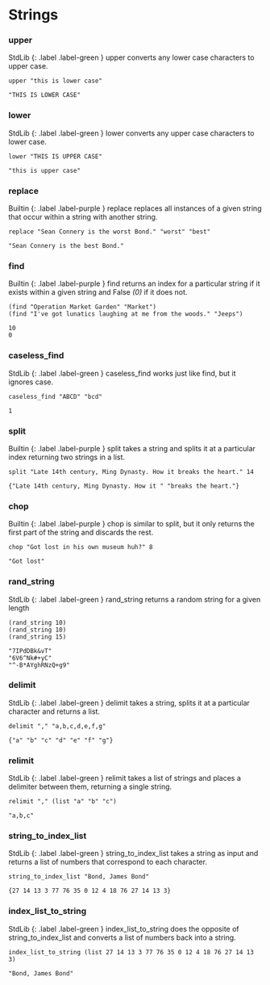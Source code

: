 # Strings

### upper
StdLib
{: .label .label-green }
upper converts any lower case characters to upper case.
```
upper "this is lower case"
```
```
"THIS IS LOWER CASE"
```

### lower
StdLib
{: .label .label-green }
lower converts any upper case characters to lower case.
```
lower "THIS IS UPPER CASE"
```
```
"this is upper case"
```

### replace
Builtin 
{: .label .label-purple }
replace replaces all instances of a given string that occur within a string with another string.
```
replace "Sean Connery is the worst Bond." "worst" "best"
```
```
"Sean Connery is the best Bond."
```

### find
Builtin 
{: .label .label-purple }
find returns an index for a particular string if it exists within a given string and False _(0)_ if it does not.
```
(find "Operation Market Garden" "Market")
(find "I've got lunatics laughing at me from the woods." "Jeeps")
```
```
10
0
```

### caseless_find
StdLib
{: .label .label-green }
caseless_find works just like find, but it ignores case.
```
caseless_find "ABCD" "bcd"
```
```
1
```

### split
Builtin 
{: .label .label-purple }
split takes a string and splits it at a particular index returning two strings in a list.
```
split "Late 14th century, Ming Dynasty. How it breaks the heart." 14
```
```
{"Late 14th century, Ming Dynasty. How it " "breaks the heart."}
```

### chop 
Builtin 
{: .label .label-purple }
chop is similar to split, but it only returns the first part of the string and discards the rest.
```
chop "Got lost in his own museum huh?" 8
```
```
"Got lost"
```

### rand_string 
StdLib
{: .label .label-green }
rand_string returns a random string for a given length
```
(rand_string 10)
(rand_string 10)
(rand_string 15)
```
```
"7IPdDBk&vT"
"6V6^Nk#+yC"
"^-B*AYghRNzQ+g9"
```

### delimit
StdLib
{: .label .label-green }
delimit takes a string, splits it at a particular character and returns a list. 
```
delimit "," "a,b,c,d,e,f,g"
```
```
{"a" "b" "c" "d" "e" "f" "g"}
```

### relimit
StdLib
{: .label .label-green }
relimit takes a list of strings and places a delimiter between them, returning a single string.
```
relimit "," (list "a" "b" "c")
```
```
"a,b,c"
```

### string_to_index_list
StdLib
{: .label .label-green }
string_to_index_list takes a string as input and returns a list of numbers that correspond to each character.
```
string_to_index_list "Bond, James Bond"
```
```
{27 14 13 3 77 76 35 0 12 4 18 76 27 14 13 3}
```

### index_list_to_string
StdLib
{: .label .label-green }
index_list_to_string does the opposite of string_to_index_list and converts a list of numbers back into a string.
```
index_list_to_string (list 27 14 13 3 77 76 35 0 12 4 18 76 27 14 13 3)
```
```
"Bond, James Bond"
```
